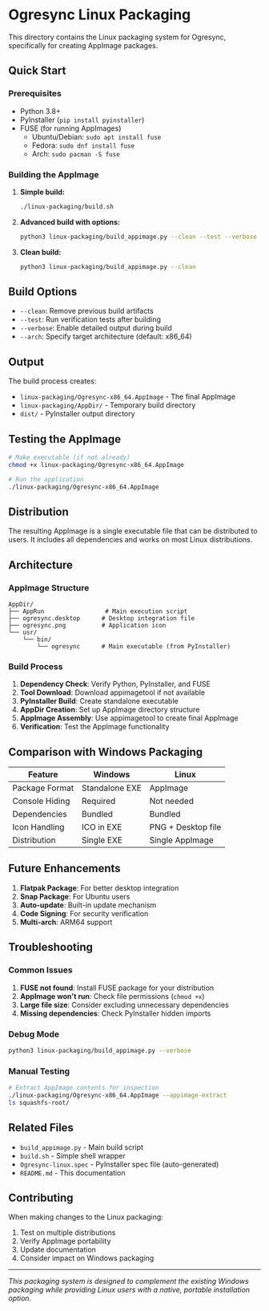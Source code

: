 # Ogresync Linux Packaging

This directory contains the Linux packaging system for Ogresync, specifically for creating AppImage packages.

## Quick Start

### Prerequisites

- Python 3.8+
- PyInstaller (`pip install pyinstaller`)
- FUSE (for running AppImages)
  - Ubuntu/Debian: `sudo apt install fuse`
  - Fedora: `sudo dnf install fuse`
  - Arch: `sudo pacman -S fuse`

### Building the AppImage

1. **Simple build:**
   ```bash
   ./linux-packaging/build.sh
   ```

2. **Advanced build with options:**
   ```bash
   python3 linux-packaging/build_appimage.py --clean --test --verbose
   ```

3. **Clean build:**
   ```bash
   python3 linux-packaging/build_appimage.py --clean
   ```

## Build Options

- `--clean`: Remove previous build artifacts
- `--test`: Run verification tests after building
- `--verbose`: Enable detailed output during build
- `--arch`: Specify target architecture (default: x86_64)

## Output

The build process creates:

- `linux-packaging/Ogresync-x86_64.AppImage` - The final AppImage
- `linux-packaging/AppDir/` - Temporary build directory
- `dist/` - PyInstaller output directory

## Testing the AppImage

```bash
# Make executable (if not already)
chmod +x linux-packaging/Ogresync-x86_64.AppImage

# Run the application
./linux-packaging/Ogresync-x86_64.AppImage
```

## Distribution

The resulting AppImage is a single executable file that can be distributed to users. It includes all dependencies and works on most Linux distributions.

## Architecture

### AppImage Structure

```
AppDir/
├── AppRun                 # Main execution script
├── ogresync.desktop      # Desktop integration file
├── ogresync.png          # Application icon
└── usr/
    └── bin/
        └── ogresync      # Main executable (from PyInstaller)
```

### Build Process

1. **Dependency Check**: Verify Python, PyInstaller, and FUSE
2. **Tool Download**: Download appimagetool if not available
3. **PyInstaller Build**: Create standalone executable
4. **AppDir Creation**: Set up AppImage directory structure
5. **AppImage Assembly**: Use appimagetool to create final AppImage
6. **Verification**: Test the AppImage functionality

## Comparison with Windows Packaging

| Feature | Windows | Linux |
|---------|---------|--------|
| Package Format | Standalone EXE | AppImage |
| Console Hiding | Required | Not needed |
| Dependencies | Bundled | Bundled |
| Icon Handling | ICO in EXE | PNG + Desktop file |
| Distribution | Single EXE | Single AppImage |

## Future Enhancements

1. **Flatpak Package**: For better desktop integration
2. **Snap Package**: For Ubuntu users
3. **Auto-update**: Built-in update mechanism
4. **Code Signing**: For security verification
5. **Multi-arch**: ARM64 support

## Troubleshooting

### Common Issues

1. **FUSE not found**: Install FUSE package for your distribution
2. **AppImage won't run**: Check file permissions (`chmod +x`)
3. **Large file size**: Consider excluding unnecessary dependencies
4. **Missing dependencies**: Check PyInstaller hidden imports

### Debug Mode

```bash
python3 linux-packaging/build_appimage.py --verbose
```

### Manual Testing

```bash
# Extract AppImage contents for inspection
./linux-packaging/Ogresync-x86_64.AppImage --appimage-extract
ls squashfs-root/
```

## Related Files

- `build_appimage.py` - Main build script
- `build.sh` - Simple shell wrapper
- `Ogresync-linux.spec` - PyInstaller spec file (auto-generated)
- `README.md` - This documentation

## Contributing

When making changes to the Linux packaging:

1. Test on multiple distributions
2. Verify AppImage portability
3. Update documentation
4. Consider impact on Windows packaging

---

*This packaging system is designed to complement the existing Windows packaging while providing Linux users with a native, portable installation option.*
